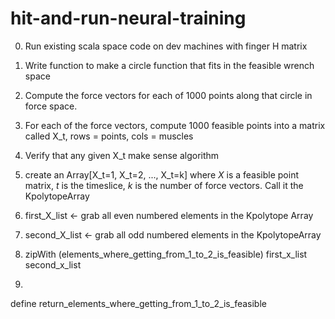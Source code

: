 # hit-and-run-neural-training


0. Run existing scala space code on dev machines with finger H matrix


1. Write function to make a circle function that fits in the feasible wrench space
2. Compute the force vectors for each of 1000 points along that circle in force space.
3. For each of the force vectors, compute 1000 feasible points into a matrix called X_t, rows = points, cols = muscles
4. Verify that any given X_t make sense
algorithm
5. create an Array[X_t=1, X_t=2, ..., X_t=k] where *X* is a feasible point matrix, *t* is the timeslice, *k* is the number of force vectors. Call it the KpolytopeArray
6. first_X_list <- grab all even numbered elements in the Kpolytope Array
7. second_X_list <- grab all odd numbered elements in the KpolytopeArray
8. zipWith (elements_where_getting_from_1_to_2_is_feasible) first_x_list second_x_list
9. 

define return_elements_where_getting_from_1_to_2_is_feasible
